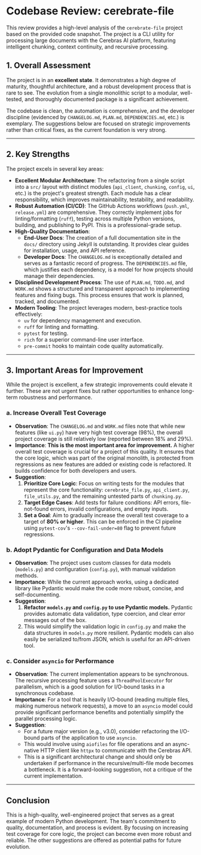 # Codebase Review: cerebrate-file

This review provides a high-level analysis of the `cerebrate-file` project based on the provided code snapshot. The project is a CLI utility for processing large documents with the Cerebras AI platform, featuring intelligent chunking, context continuity, and recursive processing.

## 1. Overall Assessment

The project is in an **excellent state**. It demonstrates a high degree of maturity, thoughtful architecture, and a robust development process that is rare to see. The evolution from a single monolithic script to a modular, well-tested, and thoroughly documented package is a significant achievement.

The codebase is clean, the automation is comprehensive, and the developer discipline (evidenced by `CHANGELOG.md`, `PLAN.md`, `DEPENDENCIES.md`, etc.) is exemplary. The suggestions below are focused on strategic improvements rather than critical fixes, as the current foundation is very strong.

---

## 2. Key Strengths

The project excels in several key areas:

*   **Excellent Modular Architecture**: The refactoring from a single script into a `src/` layout with distinct modules (`api_client`, `chunking`, `config`, `ui`, etc.) is the project's greatest strength. Each module has a clear responsibility, which improves maintainability, testability, and readability.
*   **Robust Automation (CI/CD)**: The GitHub Actions workflows (`push.yml`, `release.yml`) are comprehensive. They correctly implement jobs for linting/formatting (`ruff`), testing across multiple Python versions, building, and publishing to PyPI. This is a professional-grade setup.
*   **High-Quality Documentation**:
    *   **End-User Docs**: The creation of a full documentation site in the `docs/` directory using Jekyll is outstanding. It provides clear guides for installation, usage, and API reference.
    *   **Developer Docs**: The `CHANGELOG.md` is exceptionally detailed and serves as a fantastic record of progress. The `DEPENDENCIES.md` file, which justifies each dependency, is a model for how projects should manage their dependencies.
*   **Disciplined Development Process**: The use of `PLAN.md`, `TODO.md`, and `WORK.md` shows a structured and transparent approach to implementing features and fixing bugs. This process ensures that work is planned, tracked, and documented.
*   **Modern Tooling**: The project leverages modern, best-practice tools effectively:
    *   `uv` for dependency management and execution.
    *   `ruff` for linting and formatting.
    *   `pytest` for testing.
    *   `rich` for a superior command-line user interface.
    *   `pre-commit` hooks to maintain code quality automatically.

---

## 3. Important Areas for Improvement

While the project is excellent, a few strategic improvements could elevate it further. These are not urgent fixes but rather opportunities to enhance long-term robustness and performance.

### a. Increase Overall Test Coverage

*   **Observation**: The `CHANGELOG.md` and `WORK.md` files note that while new features (like `ui.py`) have very high test coverage (98%), the overall project coverage is still relatively low (reported between 18% and 29%).
*   **Importance**: **This is the most important area for improvement.** A higher overall test coverage is crucial for a project of this quality. It ensures that the core logic, which was part of the original monolith, is protected from regressions as new features are added or existing code is refactored. It builds confidence for both developers and users.
*   **Suggestion**:
    1.  **Prioritize Core Logic**: Focus on writing tests for the modules that represent the core functionality: `cerebrate_file.py`, `api_client.py`, `file_utils.py`, and the remaining untested parts of `chunking.py`.
    2.  **Target Edge Cases**: Add tests for failure conditions: API errors, file-not-found errors, invalid configurations, and empty inputs.
    3.  **Set a Goal**: Aim to gradually increase the overall test coverage to a target of **80% or higher**. This can be enforced in the CI pipeline using `pytest-cov`'s `--cov-fail-under=80` flag to prevent future regressions.

### b. Adopt Pydantic for Configuration and Data Models

*   **Observation**: The project uses custom classes for data models (`models.py`) and configuration (`config.py`), with manual validation methods.
*   **Importance**: While the current approach works, using a dedicated library like Pydantic would make the code more robust, concise, and self-documenting.
*   **Suggestion**:
    1.  **Refactor `models.py` and `config.py` to use Pydantic models.** Pydantic provides automatic data validation, type coercion, and clear error messages out of the box.
    2.  This would simplify the validation logic in `config.py` and make the data structures in `models.py` more resilient. Pydantic models can also easily be serialized to/from JSON, which is useful for an API-driven tool.

### c. Consider `asyncio` for Performance

*   **Observation**: The current implementation appears to be synchronous. The recursive processing feature uses a `ThreadPoolExecutor` for parallelism, which is a good solution for I/O-bound tasks in a synchronous codebase.
*   **Importance**: For a tool that is heavily I/O-bound (reading multiple files, making numerous network requests), a move to an `asyncio` model could provide significant performance benefits and potentially simplify the parallel processing logic.
*   **Suggestion**:
    *   For a future major version (e.g., v3.0), consider refactoring the I/O-bound parts of the application to use `asyncio`.
    *   This would involve using `aiofiles` for file operations and an async-native HTTP client like `httpx` to communicate with the Cerebras API.
    *   This is a significant architectural change and should only be undertaken if performance in the recursive/multi-file mode becomes a bottleneck. It is a forward-looking suggestion, not a critique of the current implementation.

---

## Conclusion

This is a high-quality, well-engineered project that serves as a great example of modern Python development. The team's commitment to quality, documentation, and process is evident. By focusing on increasing test coverage for core logic, the project can become even more robust and reliable. The other suggestions are offered as potential paths for future evolution.
